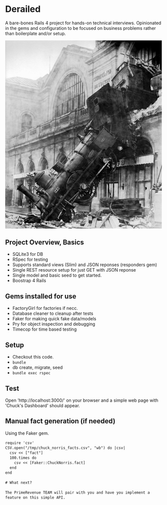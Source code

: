 # Derailed

A bare-bones Rails 4 project for hands-on technical interviews. Opinionated in the gems and configuration to be focused on business problems rather than boilerplate and/or setup.

![Derailed](./train-wreck.jpg)

## Project Overview, Basics

* SQLite3 for DB
* RSpec for testing
* Supports standard views (Slim) and JSON reponses (responders gem)
* Single REST resource setup for just GET with JSON reponse
* Single model and basic seed to get started.
* Boostrap 4 Rails


## Gems installed for use

* FactoryGirl for factories if necc.
* Database cleaner to cleanup after tests
* Faker for making quick fake data/models
* Pry for object inspection and debugging
* Timecop for time based testing

## Setup

* Checkout this code.
* ` bundle `
* db create, migrate, seed
* `bundle exec rspec`

## Test

Open 'http://localhost:3000/' on your browser and a simple web page with 'Chuck's Dashboard' should appear.


## Manual fact generation (if needed)

Using the Faker gem.

```
require 'csv'
CSV.open("/tmp/chuck_norris_facts.csv", "wb") do |csv|
  csv << ["fact"]
  100.times do
    csv << [Faker::ChuckNorris.fact]
  end
end

# What next?

The PrimeRevenue TEAM will pair with you and have you implement a feature on this simple API.

```

